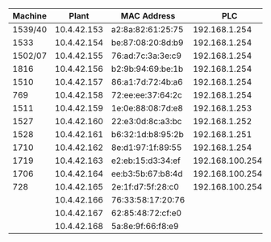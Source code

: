 
|    Machine     |    Plant    |    MAC Address    |     PLC         |    MAC Address    |
|----------------|-------------|-------------------|-----------------|-------------------|
| 1539/40        | 10.4.42.153 | a2:8a:82:61:25:75 | 192.168.1.254   | 96:c0:19:29:00:5e |
| 1533           | 10.4.42.154 | be:87:08:20:8d:b9 | 192.168.1.254   | fe:c5:17:be:31:a7 |
| 1502/07        | 10.4.42.155 | 76:ad:7c:3a:3e:c9 | 192.168.1.254   | 2a:01:3e:61:57:07 |
| 1816           | 10.4.42.156 | b2:9b:94:69:be:1b | 192.168.1.254   | 8a:55:c2:97:71:a4 |
| 1510           | 10.4.42.157 | 86:a1:7d:72:4b:a6 | 192.168.1.254   | 6a:6e:53:e1:ba:ec |
| 769            | 10.4.42.158 | 72:ee:ee:37:64:2c | 192.168.1.254   | 96:2e:33:33:6a:f8 |
| 1511           | 10.4.42.159 | 1e:0e:88:08:7d:e8 | 192.168.1.253   | 0e:9d:d1:ec:0e:9a |
| 1527           | 10.4.42.160 | 22:e3:0d:8c:a3:bc | 192.168.1.252   | de:3c:0b:f7:95:c2 |
| 1528           | 10.4.42.161 | b6:32:1d:b8:95:2b | 192.168.1.251   | 92:62:d1:c6:67:8d |
| 1710           | 10.4.42.162 | 8e:d1:97:1f:89:55 | 192.168.1.254   | 7e:76:d6:72:33:71 |
| 1719           | 10.4.42.163 | e2:eb:15:d3:34:ef | 192.168.100.254 | b6:d9:dc:57:cf:e0 |
| 1706           | 10.4.42.164 | ee:b3:5b:67:b8:4d | 192.168.100.254 | 26:73:0b:f9:e5:ce |
| 728            | 10.4.42.165 | 2e:1f:d7:5f:28:c0 | 192.168.100.254?| 56:e0:f1:aa:5c:5e |
|                | 10.4.42.166 | 76:33:58:17:20:76 |                 | a6:a2:b4:09:68:cf |
|                | 10.4.42.167 | 62:85:48:72:cf:e0 |                 | a2:65:17:9f:37:c0 |
|                | 10.4.42.168 | 5a:8e:9f:66:f8:e9 |                 | ce:e8:8c:db:92:70 |

